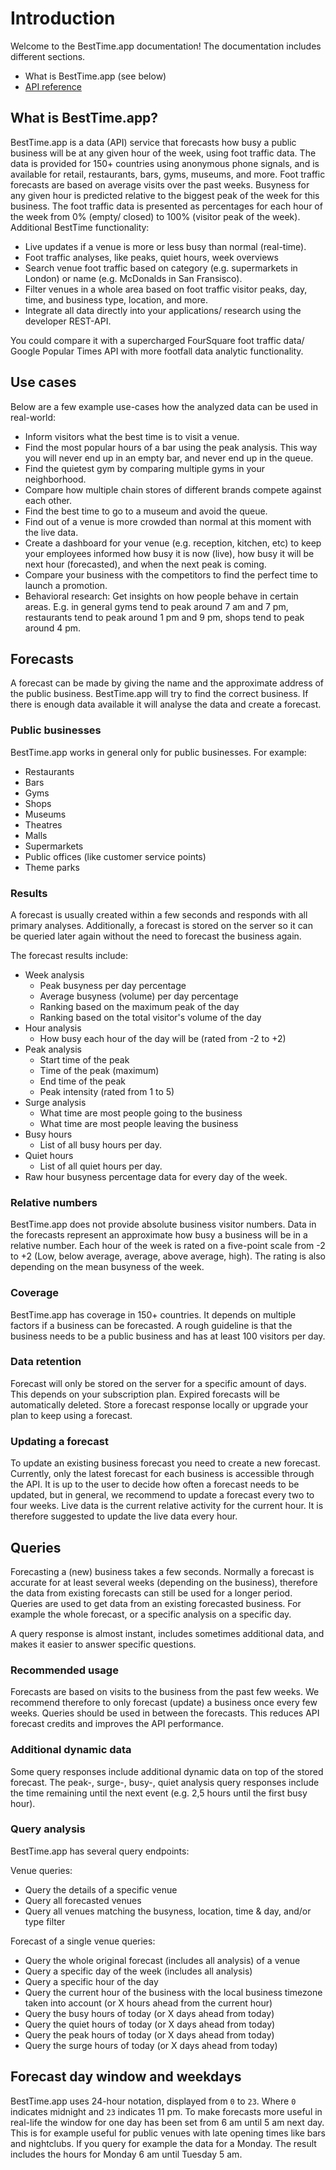 
# Introduction

Welcome to the BestTime.app documentation! The documentation includes different sections.

* What is BestTime.app (see below)
* [API reference](#api-reference)


## What is BestTime.app?
BestTime.app is a data (API) service that forecasts how busy a public business will be at any given hour of the week, using foot traffic data. 
                The data is provided for 150+ countries using anonymous phone signals, and is available for retail, restaurants, bars, gyms, museums, and more. 
                Foot traffic forecasts are based on average visits over the past weeks. 
                Busyness for any given hour is predicted relative to the biggest peak of the week for this business. 
                The foot traffic data is presented as percentages for each hour of the week from 0% (empty/ closed) to 100% (visitor peak of the week). 
                Additional BestTime functionality:
              <ul>
                <li>Live updates if a venue is more or less busy than normal (real-time).</li>
                <li>Foot traffic analyses, like peaks, quiet hours, week overviews</li>
                <li>Search venue foot traffic based on category (e.g. supermarkets in London) or name (e.g. McDonalds in San Fransisco).
                </li>
                <li>
                  Filter venues in a whole area based on foot traffic visitor peaks, day, time, and business type, location, and more.
                </li>
                <li>Integrate all data directly into your applications/ research using the developer REST-API.
                </li>
              </ul>
              You could compare it with a supercharged FourSquare foot traffic data/ Google Popular Times API with more footfall data analytic functionality.


## Use cases
Below are a few example use-cases how the analyzed data can be used in real-world:

- Inform visitors what the best time is to visit a venue.
- Find the most popular hours of a bar using the peak analysis. This way you will never end up in an empty bar, and never end up in the queue.
- Find the quietest gym by comparing multiple gyms in your neighborhood.
- Compare how multiple chain stores of different brands compete against each other.
- Find the best time to go to a museum and avoid the queue.
- Find out of a venue is more crowded than normal at this moment with the live data.
- Create a dashboard for your venue (e.g. reception, kitchen, etc) to keep your employees informed how busy it is now (live), how busy it will be next hour (forecasted), and when the next peak is coming.
- Compare your business with the competitors to find the perfect time to launch a promotion.
- Behavioral research: Get insights on how people behave in certain areas. E.g. in general gyms tend to peak around 7 am and 7 pm, restaurants tend to peak around 1 pm and 9 pm, shops tend to peak around 4 pm.


## Forecasts

A forecast can be made by giving the name and the approximate address of the public business. BestTime.app will try to find the correct business. If there is enough data available it will analyse the data and create a forecast. 

### Public businesses
BestTime.app works in general only for public businesses. For example:

* Restaurants
* Bars
* Gyms
* Shops
* Museums
* Theatres
* Malls
* Supermarkets
* Public offices (like customer service points)
* Theme parks

### Results
A forecast is usually created within a few seconds and responds with all primary analyses. Additionally, a forecast is stored on the server so it can be queried later again without the need to forecast the business again.

The forecast results include:

- Week analysis
    - Peak busyness per day percentage
    - Average busyness (volume) per day percentage
    - Ranking based on the maximum peak of the day
    - Ranking based on the total visitor's volume of the day
- Hour analysis
    - How busy each hour of the day will be (rated from -2 to +2)
- Peak analysis
    - Start time of the peak
    - Time of the peak (maximum)
    - End time of the peak
    - Peak intensity (rated from 1 to 5)
- Surge analysis
    - What time are most people going to the business 
    - What time are most people leaving the business
- Busy hours
    - List of all busy hours per day.
- Quiet hours
    - List of all quiet hours per day.
- Raw hour busyness percentage data for every day of the week.

### Relative numbers

BestTime.app does not provide absolute business visitor numbers. Data in the forecasts represent an approximate how busy a business will be in a relative number. Each hour of the week is rated on a five-point scale from -2 to +2 (Low, below average, average, above average, high). The rating is also depending on the mean busyness of the week.

### Coverage
BestTime.app has coverage in 150+ countries. It depends on multiple factors if a business can be forecasted. A rough guideline is that the business needs to be a public business and has at least 100 visitors per day. 

### Data retention
Forecast will only be stored on the server for a specific amount of days. This depends on your subscription plan. Expired forecasts will be automatically deleted. Store a forecast response locally or upgrade your plan to keep using a forecast.

### Updating a forecast
To update an existing business forecast you need to create a new forecast. Currently, only the latest forecast for each business is accessible through the API. It is up to the user to decide how often a forecast needs to be updated, but in general, we recommend to update a forecast every two to four weeks. Live data is the current relative activity for the current hour. It is therefore suggested to update the live data every hour.

## Queries
Forecasting a (new) business takes a few seconds. Normally a forecast is accurate for at least several weeks (depending on the business), therefore the data from existing forecasts can still be used for a longer period. Queries are used to get data from an existing forecasted business. For example the whole forecast, or a specific analysis on a specific day.

A query response is almost instant, includes sometimes additional data, and makes it easier to answer specific questions.

### Recommended usage
Forecasts are based on visits to the business from the past few weeks. We recommend therefore to only forecast (update) a business once every few weeks. Queries should be used in between the forecasts. This reduces API forecast credits and improves the API performance.

### Additional dynamic data
Some query responses include additional dynamic data on top of the stored forecast. 
The peak-, surge-, busy-, quiet analysis query responses include the time remaining until the next event (e.g. 2,5 hours until the first busy hour).

### Query analysis
BestTime.app has several query endpoints:

Venue queries:
- Query the details of a specific venue
- Query all forecasted venues
- Query all venues matching the busyness, location, time & day, and/or type filter

Forecast of a single venue queries:
- Query the whole original forecast (includes all analysis) of a venue
- Query a specific day of the week (includes all analysis)
- Query a specific hour of the day 
- Query the current hour of the business with the local business timezone taken into account (or X hours ahead from the current hour)
- Query the busy hours of today (or X days ahead from today)
- Query the quiet hours of today (or X days ahead from today)
- Query the peak hours of today (or X days ahead from today)
- Query the surge hours of today (or X days ahead from today)


## Forecast day window and weekdays
BestTime.app uses 24-hour notation, displayed from `0` to `23`. Where `0` indicates midnight and `23` indicates 11 pm. 
To make forecasts more useful in real-life the window for one day has been set from 6 am until 5 am next day. This is for example useful for public venues with late opening times like bars and nightclubs. If you query for example the data for a Monday. The result includes the hours for Monday 6 am until Tuesday 5 am.